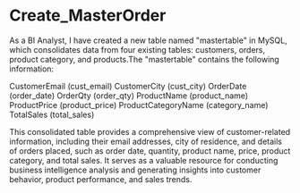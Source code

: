 # Create_MasterOrder
As a BI Analyst, I have created a new table named "mastertable" in MySQL, which consolidates data from four existing tables: customers, orders, product category, and products.The "mastertable" contains the following information:

CustomerEmail (cust_email)
CustomerCity (cust_city)
OrderDate (order_date)
OrderQty (order_qty)
ProductName (product_name)
ProductPrice (product_price)
ProductCategoryName (category_name)
TotalSales (total_sales)

This consolidated table provides a comprehensive view of customer-related information, including their email addresses, city of residence, and details of orders placed, such as order date, quantity, product name, price, product category, and total sales. It serves as a valuable resource for conducting business intelligence analysis and generating insights into customer behavior, product performance, and sales trends.
